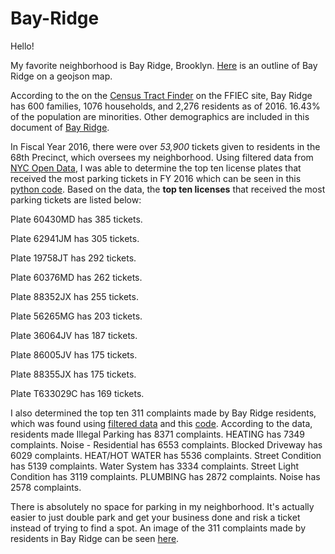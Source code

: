 # Bay-Ridge

Hello!

My favorite neighborhood is Bay Ridge, Brooklyn. [Here](https://github.com/ktheodorakis22/Bay-Ridge/blob/master/map%20(2).geojson) is an outline of Bay Ridge on a geojson map.

According to the on the [Census Tract Finder](https://geomap.ffiec.gov/FFIECGeocMap/GeocodeMap1.aspx) on the FFIEC site, Bay Ridge has 600 families, 1076 households, and 2,276 residents as of 2016. 16.43% of the population are minorities. Other demographics are included in this document of [Bay Ridge](hthttps://github.com/ktheodorakis22/Bay-Ridge/blob/master/seminar%20my%20neighborhood.pdf). 

In Fiscal Year 2016, there were over _53,900_ tickets given to residents in the 68th Precinct, which oversees my neighborhood. Using filtered data from [NYC Open Data](https://data.cityofnewyork.us/City-Government/Parking-Violations-Issued-Fiscal-Year-2016/kiv2-tbus/data), I was able to determine the top ten license plates that received the most parking tickets in FY 2016 which can be seen in this [python code](https://github.com/ktheodorakis22/Bay-Ridge/blob/master/HW%202%20Part%203.py).  Based on the data, the **top ten licenses** that received the most parking tickets are listed below:

Plate 60430MD has 385 tickets.

Plate 62941JM has 305 tickets.

Plate 19758JT has 292 tickets.

Plate 60376MD has 262 tickets.

Plate 88352JX has 255 tickets.

Plate 56265MG has 203 tickets.

Plate 36064JV has 187 tickets.

Plate 86005JV has 175 tickets.

Plate 88355JX has 175 tickets.

Plate T633029C has 169 tickets.


I also determined the top ten 311 complaints made by Bay Ridge residents, which was found using [filtered data](https://nycopendata.socrata.com/Social-Services/311-Service-Requests-from-2010-to-Present/erm2-nwe9/data) and this [code](https://github.com/ktheodorakis22/Bay-Ridge/blob/master/HW%203%20part%207-8.py). According to the data, residents made
Illegal Parking has 8371 complaints.
HEATING has 7349 complaints.
Noise - Residential has 6553 complaints.
Blocked Driveway has 6029 complaints.
HEAT/HOT WATER has 5536 complaints.
Street Condition has 5139 complaints.
Water System has 3334 complaints.
Street Light Condition has 3119 complaints.
PLUMBING has 2872 complaints.
Noise has 2578 complaints.


There is absolutely no space for parking in my neighborhood. It's actually easier to just double park and get your business done and risk a ticket instead of trying to find a spot. An image of the 311 complaints made by residents in Bay Ridge can be seen [here](https://github.com/ktheodorakis22/Bay-Ridge/blob/master/311%20Complaints%20Map.png).
